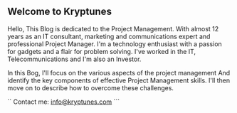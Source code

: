## Welcome to Kryptunes

Hello, This Blog is dedicated to the Project Management. With almost 12 years as an IT consultant, marketing and communications expert and professional Project Manager. I'm a technology enthusiast with a passion for gadgets and a flair for problem solving. I've worked in the IT, Telecommunications and I'm also an Investor. 

In this Bog, I'll focus on the various aspects of the project management And identify the key components of effective Project Management skills. I'll then move on to describe how to overcome these challenges.


`` Contact me: info@kryptunes.com ```
